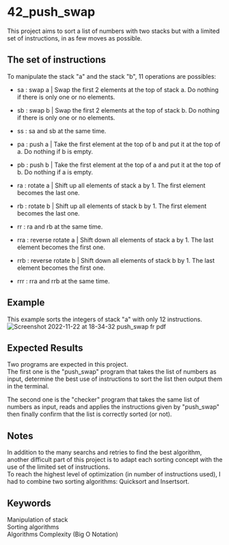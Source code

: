 # 42_push_swap
This project aims to sort a list of numbers with two stacks but with a limited set of instructions, in as few moves as possible.  

## The set of instructions
To manipulate the stack "a" and the stack "b", 11 operations are possibles:  
- sa : swap a | Swap the first 2 elements at the top of stack a. Do nothing if there is only one or no elements.  
- sb : swap b | Swap the first 2 elements at the top of stack b. Do nothing if there is only one or no elements.  
- ss : sa and sb at the same time.  

- pa : push a | Take the first element at the top of b and put it at the top of a. Do nothing if b is empty.  
- pb : push b | Take the first element at the top of a and put it at the top of b. Do nothing if a is empty.  

- ra : rotate a | Shift up all elements of stack a by 1. The first element becomes the last one.  
- rb : rotate b | Shift up all elements of stack b by 1. The first element becomes the last one.  
- rr : ra and rb at the same time.  

- rra : reverse rotate a | Shift down all elements of stack a by 1. The last element becomes the first one.  
- rrb : reverse rotate b | Shift down all elements of stack b by 1. The last element becomes the first one.  
- rrr : rra and rrb at the same time.  

## Example
This example sorts the integers of stack "a" with only 12 instructions.  
![Screenshot 2022-11-22 at 18-34-32 push_swap fr pdf](https://user-images.githubusercontent.com/52746061/203382812-451de35e-686f-4523-915b-57374debcd0f.png)

## Expected Results
Two programs are expected in this project.  
The first one is the "push_swap" program that takes the list of numbers as input, determine the best use of instructions to sort the list then output them in the terminal.  

The second one is the "checker" program that takes the same list of numbers as input, reads and applies the instructions given by "push_swap" then finally confirm that the list is correctly sorted (or not).  

## Notes
In addition to the many searchs and retries to find the best algorithm, another difficult part of this project is to adapt each sorting concept with the use of the limited set of instructions.  
To reach the highest level of optimization (in number of instructions used), I had to combine two sorting algorithms: Quicksort and Insertsort.  

## Keywords
Manipulation of stack  
Sorting algorithms  
Algorithms Complexity (Big O Notation)  

